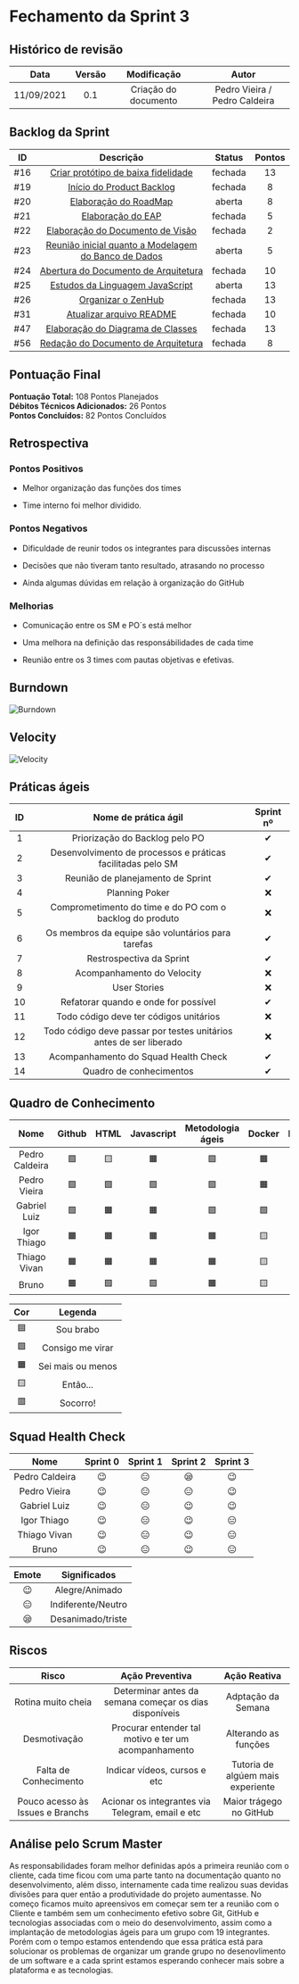 # Fechamento da Sprint 3

## Histórico de revisão

| **Data** |  **Versão** | **Modificação**  |  **Autor** |
|:-:|:-:|:-:|:-:|
|    11/09/2021   |  0.1 | Criação do documento  | Pedro Vieira / Pedro Caldeira |

## Backlog da Sprint 

| **ID** |  **Descrição** | **Status**  |  **Pontos** |
|:-:|:-:|:-:|:-:|
|    #16   |  [Criar protótipo de baixa fidelidade](https://github.com/fga-eps-mds/2021-1-hospitalar/issues/16) | fechada  | 13 |
|    #19   |  [Início do Product Backlog](https://github.com/fga-eps-mds/2021-1-hospitalar/issues/19)| fechada  | 8 |
|    #20   |  [Elaboração do RoadMap](https://github.com/fga-eps-mds/2021-1-hospitalar/issues/20)| aberta  | 8 |
|    #21   |  [Elaboração do EAP](https://github.com/fga-eps-mds/2021-1-hospitalar/issues/21) | fechada  | 5 |
|    #22   |  [Elaboração do Documento de Visão](https://github.com/fga-eps-mds/2021-1-hospitalar/issues/22) | fechada  | 2 |
|    #23   |  [Reunião inicial quanto a Modelagem do Banco de Dados](https://github.com/fga-eps-mds/2021-1-hospitalar/issues/23) | aberta  | 5 |
|    #24   |  [Abertura do Documento de Arquitetura](https://github.com/fga-eps-mds/2021-1-hospitalar/issues/24) | fechada  | 10 |
|    #25   |  [Estudos da Linguagem JavaScript](https://github.com/fga-eps-mds/2021-1-hospitalar/issues/25) | aberta  | 13 |
|    #26   |  [Organizar o ZenHub](https://github.com/fga-eps-mds/2021-1-hospitalar/issues/26) | fechada  | 13 |
|    #31   |  [Atualizar arquivo README](https://github.com/fga-eps-mds/2021-1-hospitalar/issues/31) | fechada  | 10 |
|    #47   |  [Elaboração do Diagrama de Classes](https://github.com/fga-eps-mds/2021-1-hospitalar/issues/47) | fechada  | 13 |
|    #56   |  [Redação do Documento de Arquitetura](https://github.com/fga-eps-mds/2021-1-hospitalar/issues/56) | fechada  | 8 |


## Pontuação Final

**Pontuação Total:** 108 Pontos Planejados <br>
**Débitos Técnicos Adicionados:** 26 Pontos <br>
**Pontos Concluídos:** 82 Pontos Concluídos <br>

## Retrospectiva

### Pontos Positivos

- Melhor organização das funções dos times

- Time interno foi melhor dividido.

### Pontos Negativos

- Dificuldade de reunir todos os integrantes para discussões internas

- Decisões que não tiveram tanto resultado, atrasando no processo

- Ainda algumas dúvidas em relação à organização do GitHub

### Melhorias

- Comunicação entre os SM e PO´s está melhor

- Uma melhora na definição das responsábilidades de cada time

- Reunião entre os 3 times com pautas objetivas e efetivas.

## Burndown


![Burndown](burndown_TimeC.png)
  
## Velocity

![Velocity](velocity.png)
  
## Práticas ágeis
  
|ID    | Nome de prática ágil    | Sprint nº |
| :-: | :-: | :-: |
| 1    | Priorização do Backlog pelo PO | &#10004; |
| 2    | Desenvolvimento de processos e práticas facilitadas pelo SM | &#10004; |
| 3    | Reunião de planejamento de Sprint | &#10004; |
| 4    | Planning Poker | &#10060; |
| 5    | Comprometimento do time e do PO com o backlog do produto | &#10060; |
| 6    | Os membros da equipe são voluntários para tarefas | &#10004; |
| 7    | Restrospectiva da Sprint | &#10004; |
| 8    | Acompanhamento do Velocity | &#10060; |
| 9    | User Stories | &#10060; |
| 10 |    Refatorar quando e onde for possível | &#10004; |
| 11 | Todo código deve ter códigos unitários | &#10060; |
| 12 |    Todo código deve passar por testes unitários antes de ser liberado | &#10060; |
| 13 |     Acompanhamento do Squad Health Check | &#10004; |
| 14 |    Quadro de conhecimentos| &#10004; |
  
## Quadro de Conhecimento

| Nome | Github | HTML | Javascript | Metodologia ágeis | Docker | Django | Mongodb |
| :-: | :-: | :-: | :-: | :-: | :-: | :-: | :-: |
| Pedro Caldeira | &#129001; | &#129000; | &#128999; | &#129001; | &#128999; | &#129000; | &#129000; | 
| Pedro Vieira | &#129001; | &#129001; | &#129001; | &#129001; | &#128999; | &#129000; | &#129001; | 
|Gabriel Luiz| &#129001; | &#128999; | &#128999; | &#129001; | &#129001; | &#129000; | &#128999;
|Igor Thiago| &#128999; | &#128999; | &#128999; | &#128999; | &#129000; | &#128997; | &#129000;
|Thiago Vivan| &#128999; | &#128999; | &#128999; | &#128999; | &#129000; | &#129000; | &#129000;
|Bruno | &#128999; | &#129001; | &#129001; | &#128999; | &#129000; | &#129000; | &#128999;



| Cor | Legenda |
| :-: | :-: |
| &#128998; | Sou brabo |
| &#129001;| Consigo me virar |
| &#128999; | Sei mais ou menos|
| &#129000;  | Então... |
| &#128997; | Socorro!|
  
## Squad Health Check
  
| Nome | Sprint 0 | Sprint 1 | Sprint 2 | Sprint 3 |
| :-: | :-: | :-: | :-: | :-: |
| Pedro Caldeira | &#128521; | &#128529; | &#128554; | &#128521; |
| Pedro Vieira | &#128521; | &#128529; | &#128529; | &#128521; |
| Gabriel Luiz | &#128521; | &#128529; | &#128521; | &#128521; |
| Igor Thiago  | &#128521; | &#128529; | &#128521; | &#128529; |
| Thiago Vivan  | &#128521; | &#128529; | &#128521; | &#128529; |
| Bruno  | &#128521; | &#128529; | &#128521; | &#128529; |

| Emote | Significados |
| :-: | :-: |
| &#128521; | Alegre/Animado |
| &#128529; | Indiferente/Neutro |
| &#128554; | Desanimado/triste |


## Riscos

|  **Risco**  | **Ação Preventiva** |	**Ação Reativa** |
|:-:|:-:|:-:|
| Rotina muito cheia | Determinar antes da semana começar os dias disponíveis | Adptação da Semana |
| Desmotivação | Procurar entender tal motivo e ter um acompanhamento | Alterando as funções |
| Falta de Conhecimento | Indicar vídeos, cursos e etc | Tutoria de algúem mais experiente |
| Pouco acesso às Issues e Branchs | Acionar os integrantes via Telegram, email e etc | Maior trágego no GitHub |
  
<!-- ## Burndown de Riscos (???) -->

## Análise pelo Scrum Master

As responsabilidades foram melhor definidas após a primeira reunião com o cliente, cada time ficou com uma parte tanto na documentação quanto no desenvolvimento, além disso, internamente cada time realizou suas devidas divisões para quer então a produtividade do projeto aumentasse. No começo ficamos muito apreensivos em começar sem ter a reunião com o Cliente e também sem um conhecimento efetivo sobre Git, GitHub e tecnologias associadas com o meio do desenvolvimento, assim como a implantação de metodologias ágeis para um grupo com 19 integrantes. Porém com o tempo estamos entendendo que essa prática está para solucionar os problemas de organizar um grande grupo no desenovlimento de um software e a cada sprint estamos esperando conhecer mais sobre a plataforma e as tecnologias.